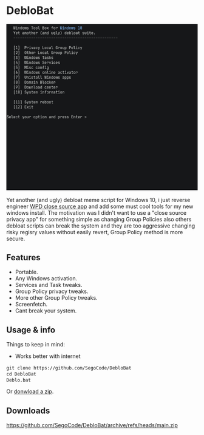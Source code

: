 # DebloBat
<img  src="https://github.com/SegoCode/DebloBat/blob/main/media/demo-2.gif">

Yet another (and ugly) debloat meme script for Windows 10, i just reverse engineer [WPD close source app](https://wpd.app/) and add some must cool tools for my new windows install. The motivation was I didn't want to use a "close source privacy app" for something simple as changing Group Policies also others debloat scripts can break the system and they are too aggressive changing risky regisry values without easily revert, Group Policy method is more secure.


## Features
- Portable.
- Any Windows activation.
- Services and Task tweaks.
- Group Policy privacy tweaks.
- More other Group Policy tweaks.
- Screenfetch.
- Cant break your system.

## Usage & info

Things to keep in mind: 

- Works better with internet

```shell
git clone https://github.com/SegoCode/DebloBat
cd DebloBat
Deblo.bat
```
Or [donwload a zip](https://github.com/SegoCode/DebloBat/archive/refs/heads/main.zip).

## Downloads

https://github.com/SegoCode/DebloBat/archive/refs/heads/main.zip
